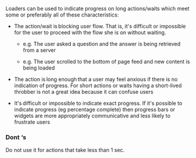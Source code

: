 Loaders can be used to indicate progress on long actions/waits which meet some or preferably all of these characteristics: 

- The action/wait is blocking user flow. That is, it's difficult or impossible for the user to proceed with the flow she is on without waiting. 
    - e.g. The user asked a question and the answer is being retrieved from a server 

    - e.g. The user scrolled to the bottom of page feed and new content is being loaded

- The action is long enough that a user may feel anxious if there is no indication of progress. For short actions or waits having a short-lived throbber is not a great idea because it can confuse users 

- It's difficult or impossible to indicate exact progress. If it's possible to indicate progress (eg percentage complete) then progress bars or widgets are more appropriately communicative and less likely to frustrate users

### Dont ‘s 
Do not use it for actions that take less than 1 sec. 